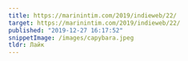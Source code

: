 ```yaml
---
title: https://marinintim.com/2019/indieweb/22/
target: https://marinintim.com/2019/indieweb/22/
published: "2019-12-27 16:17:52"
snippetImage: /images/capybara.jpeg
tldr: Лайк
---
```

